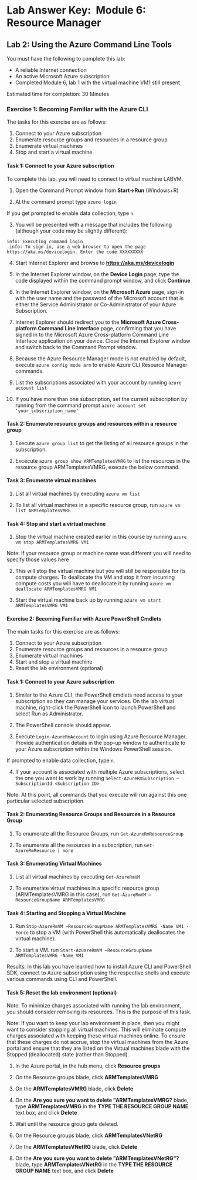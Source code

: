 # Lab Answer Key:  Module 6: Resource Manager
## Lab 2: Using the Azure Command Line Tools

You must have the following to complete this lab:
- A reliable Internet connection
- An active Microsoft Azure subscription
- Completed Module 6, lab 1 with the virtual machine VM1 still present 

Estimated time for completion: 30 Minutes

### Exercise 1: Becoming Familiar with the Azure CLI

The tasks for this exercise are as follows:
1. Connect to your Azure subscription
2. Enumerate resource groups and resources in a resource group
3. Enumerate virtual machines
4. Stop and start a virtual machine


#### Task 1: Connect to your Azure subscription

To complete this lab, you will need to connect to virtual machine LABVM.

1. Open the Command Prompt window from **Start->Run** (Windows+R)

2. At the command prompt type `azure login`

 If you get prompted to enable data collection, type `n`.

3. You will be presented with a message that includes the following (although your code may be slightly different):

```
info: Executing command login
-info: To sign in, use a web browser to open the page https://aka.ms/devicelogin. Enter the code XXXXXXXXX
```

4. Start Internet Explorer and browse to **https://aka.ms/devicelogin**

5. In the Internet Explorer window, on the **Device Login** page, type the code displayed within the command prompt window, and click **Continue**

6. In the Internet Explorer window, on the **Microsoft Azure** page, sign-in with the user name and the password of the Microsoft account that is either the Service Administrator or Co-Administrator of your Azure Subscription.

7. Internet Explorer should redirect you to the **Microsoft Azure Cross-platform Command Line Interface** page, confirming that you have signed in to the Microsoft Azure Cross-platform Command Line Interface application on your device. Close the Internet Explorer window and switch back to the Command Prompt window.

8. Because the Azure Resource Manager mode is not enabled by default, execute `azure config mode arm` to enable Azure CLI Resource Manager commands.

9. List the subscriptions associated with your account by running `azure account list`

10. If you have more than one subscription, set the current subscription by running from the command prompt `azure account set ‘your_subscription_name’`


#### Task 2: Enumerate resource groups and resources within a resource group

1. Execute `azure group list` to get the listing of all resource groups in the subscription.

2. Excecute `azure group show ARMTemplatesVMRG` to list the resources in the resource group ARMTemplatesVMRG, execute the below command.


#### Task 3: Enumerate virtual machines

1. List all virtual machines by executing `azure vm list`

2. To list all virtual machines in a specific resource group, run `azure vm list ARMTemplatesVMRG`


#### Task 4: Stop and start a virtual machine

1. Stop the virtual machine created earlier in this course by running `azure vm stop ARMTemplatesVMRG VM1` 

  Note: if your resource group or machine name was different you will need to specify those values here

2. This will stop the virtual machine but you will still be responsible for its compute charges. To deallocate the VM and stop it from incurring compute costs you will have to deallocate it by running `azure vm deallocate ARMTemplatesVMRG VM1`

3. Start the virtual machine back up by running `azure vm start ARMTemplatesVMRG VM1`


#### Exercise 2: Becoming Familiar with Azure PowerShell Cmdlets

The main tasks for this exercise are as follows:
1. Connect to your Azure subscription
2. Enumerate resource groups and resources in a resource group
3. Enumerate virtual machines
4. Start and stop a virtual machine
5. Reset the lab environment (optional)


#### Task 1: Connect to your Azure subscription

1. Similar to the Azure CLI, the PowerShell cmdlets need access to your subscription so they can manage your services. On the lab virtual machine, right-click the PowerShell icon to launch PowerShell and select Run as Administrator.

2. The PowerShell console should appear.

3. Execute `Login-AzureRmAccount` to login using Azure Resource Manager. Provide authentication details in the pop-up window to authenticate to your Azure subscription within the Windows PowerShell session.

 If prompted to enable data collection, type `n`.

4. If your account is associated with multiple Azure subscriptions, select the one you want to work by running `Select-AzureRmSubscription –SubscriptionId <Subscription ID>`

  Note: At this point, all commands that you execute will run against this one particular selected subscription.


#### Task 2: Enumerating Resource Groups and Resources in a Resource Group

1. To enumerate all the Resource Groups, run `Get-AzureRmResourceGroup`

2. To enumerate all the resources in a subscription, run `Get-AzureRmResource | more`


#### Task 3: Enumerating Virtual Machines

1. List all virtual machines by executing `Get-AzureRmVM`

2. To enumerate virtual machines in a specific resource group (ARMTemplatesVMRG in this case), run `Get-AzureRmVM –ResourceGroupName ARMTemplatesVMRG`


#### Task 4: Starting and Stopping a Virtual Machine

1. Run `Stop-AzureRmVM –ResourceGroupName ARMTemplatesVMRG -Name VM1 -Force` to stop a VM (with PowerShell this automatically deallocates the virtual machine).

2. To start a VM. run `Start-AzuareRmVM –ResourceGroupName ARMTemplatesVMRG -Name VM1`

Results: In this lab you have learned how to install Azure CLI and PowerShell SDK, connect to Azure subscription using the respective shells and execute various commands using CLI and PowerShell.


#### Task 5: Reset the lab environment (optional)

Note: To minimize charges associated with running the lab environment, you should consider removing its resources. This is the purpose of this task.

Note: If you want to keep your lab environment in place, then you might want to consider stopping all virtual machines. This will eliminate compute charges associated with keeping these virtual machines online. To ensure that these charges do not accrue, stop the virtual machines from the Azure portal and ensure that they are listed on the Virtual machines blade with the Stopped (deallocated) state (rather than Stopped).

1. In the Azure portal, in the hub menu, click **Resource groups**

2. On the Resource groups blade, click **ARMTemplatesVMRG**

3. On the **ARMTemplatesVMRG** blade, click **Delete**

4. On the **Are you sure you want to delete "ARMTemplatesVMRG?** blade, type **ARMTemplatesVMRG** in the **TYPE THE RESOURCE GROUP NAME** text box, and click **Delete**

5. Wait until the resource group gets deleted.

6. On the Resource groups blade, click **ARMTemplatesVNetRG**

7. On the **ARMTemplatesVNetRG** blade, click **Delete**

8. On the **Are you sure you want to delete "ARMTemplatesVNetRG"?** blade, type **ARMTemplatesVNetRG** in the **TYPE THE RESOURCE GROUP NAME** text box, and click **Delete**
